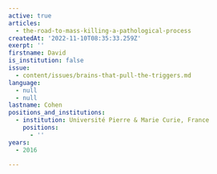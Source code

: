 ```yaml
---
active: true
articles:
  - the-road-to-mass-killing-a-pathological-process
createdAt: '2022-11-10T08:35:33.259Z'
exerpt: ''
firstname: David
is_institution: false
issue:
  - content/issues/brains-that-pull-the-triggers.md
language:
  - null
  - null
lastname: Cohen
positions_and_institutions:
  - institution: Université Pierre & Marie Curie, France
    positions:
      - ''
years:
  - 2016

---
```

